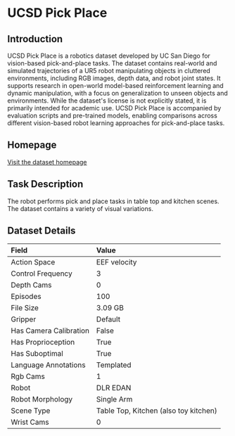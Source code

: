 # UCSD Pick Place


## Introduction

UCSD Pick Place is a robotics dataset developed by UC San Diego for vision-based pick-and-place tasks. The dataset contains real-world and simulated trajectories of a UR5 robot manipulating objects in cluttered environments, including RGB images, depth data, and robot joint states. It supports research in open-world model-based reinforcement learning and dynamic manipulation, with a focus on generalization to unseen objects and environments. While the dataset's license is not explicitly stated, it is primarily intended for academic use. UCSD Pick Place is accompanied by evaluation scripts and pre-trained models, enabling comparisons across different vision-based robot learning approaches for pick-and-place tasks.


## Homepage

[Visit the dataset homepage](https://owmcorl.github.io/)


## Task Description

The robot performs pick and place tasks in table top and kitchen scenes. The dataset contains a variety of visual variations.


## Dataset Details

| Field                            | Value                    |
|:---------------------------------|:-------------------------|
| Action Space                     | EEF velocity           |
| Control Frequency                     | 3           |
| Depth Cams                     | 0           |
| Episodes                     | 100           |
| File Size                     |  3.09 GB           |
| Gripper                     | Default           |
| Has Camera Calibration                     | False           |
| Has Proprioception                     | True           |
| Has Suboptimal                     | True           |
| Language Annotations                     | Templated           |
| Rgb Cams                     | 1           |
| Robot                     | DLR EDAN           |
| Robot Morphology                     | Single Arm           |
| Scene Type                     | Table Top, Kitchen (also toy kitchen)           |
| Wrist Cams                     | 0           |



